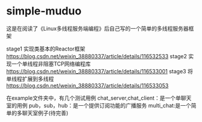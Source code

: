 # simple-muduo
这是在阅读了《Linux多线程服务端编程》后自己写的一个简单的多线程服务器框架

stage1 实现类基本的Reactor框架 https://blog.csdn.net/weixin_38880337/article/details/116532533
stage2 实现一个单线程非阻塞TCP网络编程库 https://blog.csdn.net/weixin_38880337/article/details/116533001
stage3 将单线程扩展到多线程 https://blog.csdn.net/weixin_38880337/article/details/116533053

在example文件夹中，有几个测试用例
chat_server,chat_client：是一个单聊天室的用例
pub，sub，hub：是一个提供订阅功能的广播服务
multi_chat:是一个简单的多聊天室例子(待完善)
